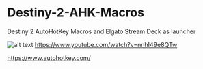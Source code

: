 # Destiny-2-AHK-Macros
Destiny 2 AutoHotKey Macros and Elgato Stream Deck as launcher

![alt text](https://github.com/ph4br1c3/Destiny-2-AHK-Macros/blob/main/IMG_6052.jpg?raw=true "Stream Deck")
https://www.youtube.com/watch?v=nnhI49e8QTw

https://www.autohotkey.com/
